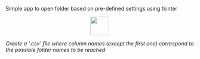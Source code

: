 Simple app to open folder based on pre-defined settings using tkinter
<p align="center">
  <img src="https://raw.githubusercontent.com/inspj/FileOpener/main/eye.ico" width="50" />
</p>

*Create a '.csv' file where column names (except the first one) correspond to the possible folder names to be reached*

